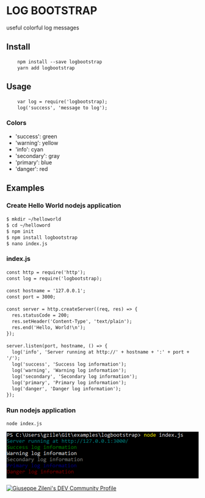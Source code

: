 # LOG BOOTSTRAP
useful colorful log messages

## Install

```
    npm install --save logbootstrap
    yarn add logbootstrap
```

## Usage

```
    var log = require('logbootstrap);
    log('success', 'message to log');
```

### Colors

- 'success': green
- 'warning': yellow
- 'info': cyan
- 'secondary': gray
- 'primary': blue
- 'danger': red

## Examples
### Create Hello World nodejs application
```
$ mkdir ~/helloworld
$ cd ~/helloword
$ npm init
$ npm install logbootstrap
$ nano index.js
```
### index.js
```
const http = require('http');
const log = require('logbootstrap);

const hostname = '127.0.0.1';
const port = 3000;

const server = http.createServer((req, res) => {
  res.statusCode = 200;
  res.setHeader('Content-Type', 'text/plain');
  res.end('Hello, World!\n');
});

server.listen(port, hostname, () => {
  log('info', 'Server running at http://' + hostname + ':' + port + '/');
  log('success', 'Success log information');
  log('warning', 'Warning log information');
  log('secondary', 'Secondary log information');
  log('primary', 'Primary log information');
  log('danger', 'Danger log information');
});
```
### Run nodejs application
```
node index.js
```

![console](./assets/img/logbootstrap.png)

[![Giuseppe Zileni's DEV Community Profile](https://d2fltix0v2e0sb.cloudfront.net/dev-badge.svg)](https://dev.to/gzileni)
